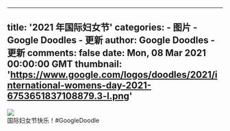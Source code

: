 
---
title: '2021 年国际妇女节'
categories: 
    - 图片
    - Google Doodles - 更新
author: Google Doodles - 更新
comments: false
date: Mon, 08 Mar 2021 00:00:00 GMT
thumbnail: 'https://www.google.com/logos/doodles/2021/international-womens-day-2021-6753651837108879.3-l.png'
---

<div>   
<img src="https://www.google.com/logos/doodles/2021/international-womens-day-2021-6753651837108879.3-l.png" referrerpolicy="no-referrer"><br>国际妇女节快乐！#GoogleDoodle  
</div>
            